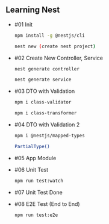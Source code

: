 ## Learning Nest

- #01 Init

  ```bash
  npm install -g @nestjs/cli

  nest new (create nest project)
  ```

- #02 Create New Controller, Service

  ```bash
  nest generate controller

  nest generate service
  ```

- #03 DTO with Validation

  ```bash
  npm i class-validator

  npm i class-transformer
  ```

- #04 DTO with Validation 2

  ```bash
  npm i @nestjs/mapped-types

  PartialType()
  ```

- #05 App Module

- #06 Unit Test

  ```bash
  npm run test:watch
  ```

- #07 Unit Test Done

- #08 E2E Test (End to End)

  ```bash
  npm run test:e2e
  ```
